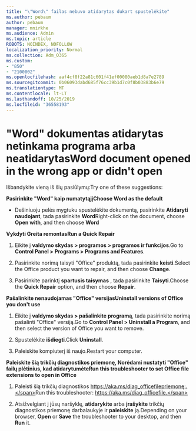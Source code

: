 ```yaml
---
title: "\"Word\" failas nebuvo atidarytas dukart spustelėkite"
ms.author: pebaum
author: pebaum
manager: mnirkhe
ms.audience: Admin
ms.topic: article
ROBOTS: NOINDEX, NOFOLLOW
localization_priority: Normal
ms.collection: Adm_O365
ms.custom:
- "850"
- "2100002"
ms.openlocfilehash: aaf4cf8f22a81c601f41ef00080aeb1d8a7e2789
ms.sourcegitcommit: 0b06093dabd685f76cc39b1d7c0f8b03883b6e79
ms.translationtype: MT
ms.contentlocale: lt-LT
ms.lasthandoff: 10/25/2019
ms.locfileid: "36558193"
---
```

# <a name="word-document-opened-in-the-wrong-app-or-didnt-open"></a><span data-ttu-id="635f0-102">"Word" dokumentas atidarytas netinkama programa arba neatidarytas</span><span class="sxs-lookup"><span data-stu-id="635f0-102">Word document opened in the wrong app or didn't open</span></span>

<span data-ttu-id="635f0-103">Išbandykite vieną iš šių pasiūlymų:</span><span class="sxs-lookup"><span data-stu-id="635f0-103">Try one of these suggestions:</span></span>

<span data-ttu-id="635f0-104">**Pasirinkite "Word" kaip numatytąjį**</span><span class="sxs-lookup"><span data-stu-id="635f0-104">**Choose Word as the default**</span></span>

- <span data-ttu-id="635f0-105">Dešiniuoju pelės mygtuku spustelėkite dokumentą, pasirinkite **Atidaryti naudojant**, tada pasirinkite **Word**</span><span class="sxs-lookup"><span data-stu-id="635f0-105">Right-click on the document, choose **Open with**, and then choose **Word**</span></span>

<span data-ttu-id="635f0-106">**Vykdyti Greita remontas**</span><span class="sxs-lookup"><span data-stu-id="635f0-106">**Run a Quick Repair**</span></span>

1. <span data-ttu-id="635f0-107">Eikite į **valdymo skydas > programos > programos ir funkcijos**.</span><span class="sxs-lookup"><span data-stu-id="635f0-107">Go to **Control Panel > Programs > Programs and Features**.</span></span>

2. <span data-ttu-id="635f0-108">Pasirinkite norimą taisyti "Office" produktą, tada pasirinkite **keisti**.</span><span class="sxs-lookup"><span data-stu-id="635f0-108">Select the Office product you want to repair, and then choose **Change**.</span></span>

3. <span data-ttu-id="635f0-109">Pasirinkite parinktį **spartusis taisymas** , tada pasirinkite **Taisyti**.</span><span class="sxs-lookup"><span data-stu-id="635f0-109">Choose the **Quick Repair** option, and then choose **Repair**.</span></span>

<span data-ttu-id="635f0-110">**Pašalinkite nenaudojamas "Office" versijas**</span><span class="sxs-lookup"><span data-stu-id="635f0-110">**Uninstall versions of Office you don't use**</span></span>

1. <span data-ttu-id="635f0-111">Eikite į **valdymo skydas > pašalinkite programą**, tada pasirinkite norimą pašalinti "Office" versiją.</span><span class="sxs-lookup"><span data-stu-id="635f0-111">Go to **Control Panel > Uninstall a Program**, and then select the version of Office you want to remove.</span></span>

2. <span data-ttu-id="635f0-112">Spustelėkite **išdiegti**.</span><span class="sxs-lookup"><span data-stu-id="635f0-112">Click **Uninstall**.</span></span>

3. <span data-ttu-id="635f0-113">Paleiskite kompiuterį iš naujo.</span><span class="sxs-lookup"><span data-stu-id="635f0-113">Restart your computer.</span></span>

<span data-ttu-id="635f0-114">**Paleiskite šią trikčių diagnostikos priemonę, Norėdami nustatyti "Office" failų plėtinius, kad atidarytumėte**</span><span class="sxs-lookup"><span data-stu-id="635f0-114">**Run this troubleshooter to set Office file extensions to open in Office**</span></span>

1. <span data-ttu-id="635f0-115">Paleisti šią trikčių diagnostikos https://aka.ms/diag_officefilepriemonę:.</span><span class="sxs-lookup"><span data-stu-id="635f0-115">Run this troubleshooter: https://aka.ms/diag_officefile.</span></span>

2. <span data-ttu-id="635f0-116">Atsižvelgiant į jūsų naršyklę, **atidarykite** arba **įrašykite** trikčių diagnostikos priemonę darbalaukyje ir **paleiskite** ją.</span><span class="sxs-lookup"><span data-stu-id="635f0-116">Depending on your browser, **Open** or **Save** the troubleshooter to your desktop, and then **Run** it.</span></span>

